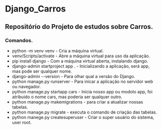 # Django_Carros
## Repositório do Projeto de estudos sobre Carros.

### Comandos.
- python -m venv venv - Cria a máquina virtual.
- venv/Scripts/activate - Abre a máquina virtual para uso da aplicação.
- pip install django - Com a máquina virtual aberta, instalando django.
- django-admin startproject app . - Inicializando a aplicação, será app, mas pode ser qualquer nome.
- django-admin --version - Para olhar qual a versão do Django.
- python manage.py runserver - Para inicar a aplicação no servidor web ou navegador.
- python manage.py startapp cars - Inicia nosso app ou modolo app, foi atribuido o nome cars, mas poderia ser qualquer outro.
- python manage.py makemigrations - para criar a atualizar nossas tabelas.
- python manage.py migrate - executa o comando de criação das tabelas.
- python manege.py createsuperuser - Criar o super usuário do sistema, user root.